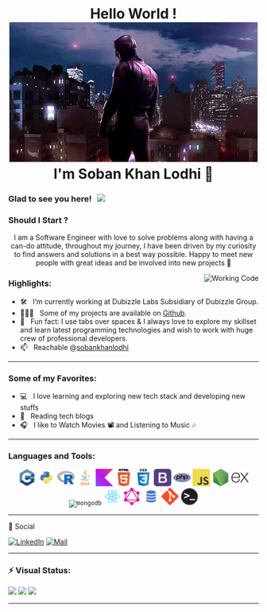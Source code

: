 <h1 align="center">Hello World !<br /><img src= "./sources/helloWorld.gif" width=""><br /> I'm Soban Khan Lodhi 👋</h1>

### Glad to see you here! &nbsp; ![](https://visitor-badge.laobi.icu/badge?page_id=sobankhanlodhi.visitor-badge&style=flat-square&color=0088cc)

### Should I Start ?
<p align="center">I am a Software Engineer with love to solve problems along with having a can-do attitude, throughout my journey, I have been driven by my curiosity to find answers and solutions in a best way possible. Happy to meet new people with great ideas and be involved into new projects 🎉
</p>

<img align="right" alt="Working Code" src="https://media.giphy.com/media/m2Q7FEc0bEr4I/giphy.gif" />

### Highlights:

- 🛠 &nbsp; I’m currently working at Dubizzle Labs Subsidiary of Dubizzle Group.
- 👨🏻‍💻 &nbsp; Some of my projects are available on [Github](https://github.com/sobankhanlodhi).
- 👾 &nbsp; Fun fact: I use tabs over spaces & I always love to explore my skillset and learn latest programming technologies and wish to work with huge crew of professional developers.
- 📫 &nbsp; Reachable @[sobankhanlodhi](mailto:sobankhanlodhi@gmail.com)

---
### Some of my Favorites:

- 💻 &nbsp; I love learning and exploring new tech stack and developing new stuffs
- 📰 &nbsp; Reading tech blogs
- 🎧 &nbsp; I like to Watch Movies 📽️ and Listening to Music 🎶 

---

### Languages and Tools:
<p align="center">
<code><img height="35" src="https://raw.githubusercontent.com/github/explore/80688e429a7d4ef2fca1e82350fe8e3517d3494d/topics/cpp/cpp.png" alt="cplusplus"></code>
<code><img height="35" src="https://raw.githubusercontent.com/github/explore/80688e429a7d4ef2fca1e82350fe8e3517d3494d/topics/python/python.png" alt="python"></code>
<code><img height="35" src="https://raw.githubusercontent.com/github/explore/80688e429a7d4ef2fca1e82350fe8e3517d3494d/topics/r/r.png" alt="r-lang"></code>
<code><img height="35" src="https://raw.githubusercontent.com/github/explore/80688e429a7d4ef2fca1e82350fe8e3517d3494d/topics/java/java.png" alt="java"></code>
<code><img height="35" src="https://raw.githubusercontent.com/github/explore/80688e429a7d4ef2fca1e82350fe8e3517d3494d/topics/kotlin/kotlin.png" alt="kotlin"></code>
<code><img height="35" src="https://raw.githubusercontent.com/github/explore/80688e429a7d4ef2fca1e82350fe8e3517d3494d/topics/html/html.png" alt="HTML5"></code>
<code><img height="35" src="https://raw.githubusercontent.com/github/explore/80688e429a7d4ef2fca1e82350fe8e3517d3494d/topics/css/css.png" alt="css"></code>
<code><img height="35" src="https://raw.githubusercontent.com/github/explore/80688e429a7d4ef2fca1e82350fe8e3517d3494d/topics/bootstrap/bootstrap.png" alt="php"></code>
<code><img height="35" src="https://raw.githubusercontent.com/github/explore/80688e429a7d4ef2fca1e82350fe8e3517d3494d/topics/php/php.png" alt="php"></code>
<code><img height="35" src="https://raw.githubusercontent.com/github/explore/80688e429a7d4ef2fca1e82350fe8e3517d3494d/topics/javascript/javascript.png" alt="javascript"></code>
<code><img height="35" src="https://raw.githubusercontent.com/github/explore/80688e429a7d4ef2fca1e82350fe8e3517d3494d/topics/nodejs/nodejs.png" alt="nodejs"></code>
<code><img height="35" src="https://raw.githubusercontent.com/devicons/devicon/master/icons/express/express-original.svg" alt="expressjs"></code>
<code><img height="35" src="https://encrypted-tbn0.gstatic.com/images?q=tbn%3AANd9GcSTTzPAw-55ssm1Im594xYZ9eRQu2JylrkYLg&usqp=CAU" alt="mongodb"></code>
<code><img height="35" src="https://raw.githubusercontent.com/github/explore/80688e429a7d4ef2fca1e82350fe8e3517d3494d/topics/react/react.png" alt="react"></code>
<code><img height="35" src="https://raw.githubusercontent.com/github/explore/80688e429a7d4ef2fca1e82350fe8e3517d3494d/topics/graphql/graphql.png" alt="graphql"></code>
<code><img height="35" src="https://raw.githubusercontent.com/github/explore/80688e429a7d4ef2fca1e82350fe8e3517d3494d/topics/sql/sql.png" alt="sql"></code>
<code><img height="35" src="https://raw.githubusercontent.com/devicons/devicon/master/icons/git/git-original.svg" alt="git"></code>
<code><img height="35" src="https://raw.githubusercontent.com/github/explore/80688e429a7d4ef2fca1e82350fe8e3517d3494d/topics/terminal/terminal.png" alt="terminal"></code>
</p>

---
📱 Social

[![LinkedIn](https://i.imgur.com/3GY2eJw.png)](https://pk.linkedin.com/in/sobankhanlodhi)
[![Mail](https://i.imgur.com/sXLQrSA.png)](mailto:sobankhanlodhi@gmail.com)

---

### ⚡ Visual Status: 
<img height="170em" src="https://github-readme-stats-three-gilt-51.vercel.app/api?username=sobankhanlodhi&show_icons=false&hide_border=true&count_private=true&show_icons=true&theme=dark" />
<img src="https://github-readme-streak-stats.herokuapp.com/?user=sobankhanlodhi&theme=dark&hide_border=true&line_height=27&width=27"/>
<img height="170em" src="https://github-readme-stats-three-gilt-51.vercel.app/api/top-langs/?username=sobankhanlodhi&show_icons=true&theme=dark&hide_border=true&layout=compact&langs_count=8"/>


---
